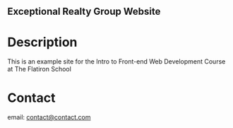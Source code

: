 Exceptional Realty Group Website
---
# Description

This is an example site for the Intro to Front-end Web Development Course at The Flatiron School

# Contact

email: contact@contact.com 